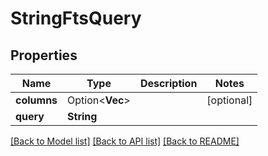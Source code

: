 # StringFtsQuery

## Properties

Name | Type | Description | Notes
------------ | ------------- | ------------- | -------------
**columns** | Option<**Vec<String>**> |  | [optional]
**query** | **String** |  | 

[[Back to Model list]](../README.md#documentation-for-models) [[Back to API list]](../README.md#documentation-for-api-endpoints) [[Back to README]](../README.md)


